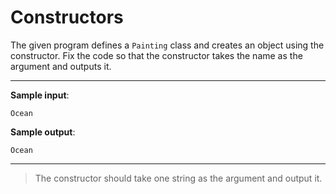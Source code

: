 # Constructors

The given program defines a `Painting` class and creates an object using the constructor.
Fix the code so that the constructor takes the name as the argument and outputs it.

---

**Sample input**:
```
Ocean
```

**Sample output**:
```
Ocean
```

---

>The constructor should take one string as the argument and output it.